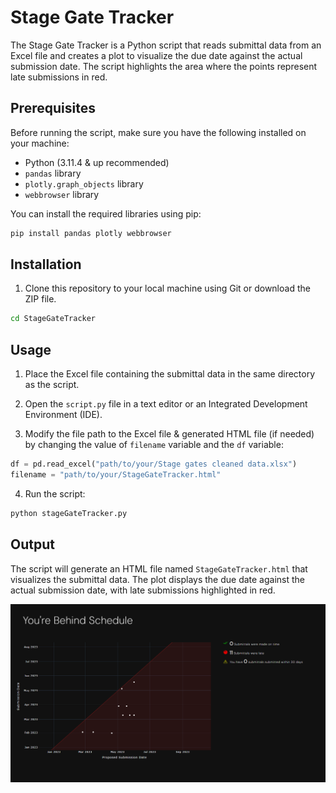 # Stage Gate Tracker

The Stage Gate Tracker is a Python script that reads submittal data from an Excel file and creates a plot to visualize the due date against the actual submission date. The script highlights the area where the points represent late submissions in red.

## Prerequisites

Before running the script, make sure you have the following installed on your machine:

- Python (3.11.4 & up recommended)
- `pandas` library
- `plotly.graph_objects` library
- `webbrowser` library

You can install the required libraries using pip:

```bash
pip install pandas plotly webbrowser
```

## Installation

1. Clone this repository to your local machine using Git or download the ZIP file.
```bash
cd StageGateTracker
```
## Usage

1. Place the Excel file containing the submittal data in the same directory as the script.

2. Open the `script.py` file in a text editor or an Integrated Development Environment (IDE).

3. Modify the file path to the Excel file & generated HTML file (if needed) by changing the value of `filename` variable and the `df` variable:

```python
df = pd.read_excel("path/to/your/Stage gates cleaned data.xlsx")
filename = "path/to/your/StageGateTracker.html"
```
4. Run the script:

```python
python stageGateTracker.py
```

## Output

The script will generate an HTML file named `StageGateTracker.html` that visualizes the submittal data. The plot displays the due date against the actual submission date, with late submissions highlighted in red.

![](https://github.com/Sadkoi/Stage-Gate_Tracker/blob/main/SGTPreview.PNG)

